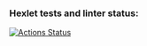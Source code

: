 ### Hexlet tests and linter status:
[![Actions Status](https://github.com/vtcaregorodtcev/python-project-49/workflows/hexlet-check/badge.svg)](https://github.com/vtcaregorodtcev/python-project-49/actions)